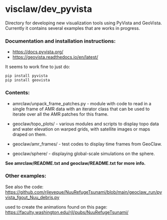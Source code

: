 # visclaw/dev_pyvista

Directory for developing new visualization tools using PyVista and GeoVista.
Currently it contains several examples that are works in progress.

### Documentation and installation instructions:

- https://docs.pyvista.org/
- https://geovista.readthedocs.io/en/latest/

It seems to work fine to just do:

    pip install pyvista
    pip install geovista


### Contents:

- amrclaw/unpack_frame_patches.py - module with code to read in a single frame
  of AMR data with an iterator class that can be used to iterate over all the
  AMR patches for this frame.
          
- geoclaw/topo_plots/ - various modules and scripts to display topo data and
  water elevation on warped grids, with satellite images or maps draped on them.

- geoclaw/amr_frames/ - test codes to display time frames from GeoClaw.

- geoclaw/sphere/ - displaying global-scale simulations on the sphere.

**See amrclaw/README.txt and geoclaw/README.txt for more info.**
        

### Other examples:

See also the code:
https://github.com/rjleveque/NuuRefugeTsunami/blob/main/geoclaw_run/pyvista_fgout_Nuu_debris.py

used to create the animations found on this page:
https://faculty.washington.edu/rjl/pubs/NuuRefugeTsunami/
